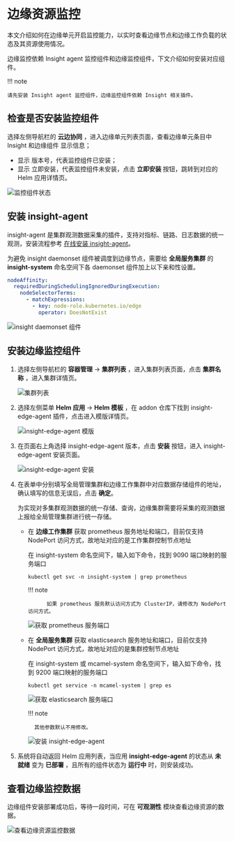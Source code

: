 # 边缘资源监控

本文介绍如何在边缘单元开启监控能力，以实时查看边缘节点和边缘工作负载的状态及其资源使用情况。

边缘监控依赖 Insight agent 监控组件和边缘监控组件，下文介绍如何安装对应组件。

!!! note

    请先安装 Insight agent 监控组件，边缘监控组件依赖 Insight 相关插件。

## 检查是否安装监控组件

选择左侧导航栏的 __云边协同__ ，进入边缘单元列表页面，查看边缘单元条目中 Insight 和边缘组件 显示信息；

- 显示 版本号，代表监控组件已安装；
- 显示 立即安装，代表监控组件未安装，点击 **立即安装** 按钮，跳转到对应的 Helm 应用详情页。

![监控组件状态](../../images/edge-observable-01.png)

## 安装 insight-agent

insight-agent 是集群观测数据采集的插件，支持对指标、链路、日志数据的统一观测，安装流程参考 [在线安装 insight-agent](../../../insight/quickstart/install/install-agent.md)。

为避免 insight daemonset 组件被调度到边缘节点，需要给 **全局服务集群** 的 **insight-system** 命名空间下各 daemonset 组件加上以下亲和性设置。

```yaml
nodeAffinity:
  requiredDuringSchedulingIgnoredDuringExecution:
    nodeSelectorTerms:
      - matchExpressions:
        - key: node-role.kubernetes.io/edge
          operator: DoesNotExist
```

![insight daemonset 组件](../../images/edge-observable-09.png)

## 安装边缘监控组件

1. 选择左侧导航栏的 **容器管理** -> **集群列表** ，进入集群列表页面，点击 **集群名称** ，进入集群详情页。

    ![集群列表](../../images/edge-observable-02.png)

2. 选择左侧菜单 **Helm 应用** -> **Helm 模板** ，在 addon 仓库下找到 insight-edge-agent 插件，点击进入模版详情页。

    ![insight-edge-agent 模版](../../images/edge-observable-03.png)

3. 在页面右上角选择 insight-edge-agent 版本，点击 **安装** 按钮，进入 insight-edge-agent 安装页面。

    ![insight-edge-agent 安装](../../images/edge-observable-04.png)

4. 在表单中分别填写全局管理集群和边缘工作集群中对应数据存储组件的地址，确认填写的信息无误后，点击 **确定**。

    为实现对多集群观测数据的统一存储、查询，边缘集群需要将采集的观测数据上报给全局管理集群进行统一存储。

    - 在 **边缘工作集群** 获取 prometheus 服务地址和端口，目前仅支持 NodePort 访问方式，故地址对应的是工作集群控制节点地址

        在 insight-system 命名空间下，输入如下命令，找到 9090 端口映射的服务端口

        ```shell
        kubectl get svc -n insight-system | grep prometheus
        ```

        !!! note

                如果 prometheus 服务默认访问方式为 ClusterIP，请修改为 NodePort 访问方式。

        ![获取 prometheus 服务端口](../../images/edge-observable-07.png)

    - 在 **全局服务集群** 获取 elasticsearch 服务地址和端口，目前仅支持 NodePort 访问方式，故地址对应的是集群控制节点地址

        在 insight-system 或 mcamel-system 命名空间下，输入如下命令，找到 9200 端口映射的服务端口

        ```shell
        kubectl get service -n mcamel-system | grep es
        ```    

        ![获取 elasticsearch 服务端口](../../images/edge-observable-06.png)

        !!! note

            其他参数默认不用修改。

        ![安装 insight-edge-agent](../../images/edge-observable-05.png)

5. 系统将自动返回 Helm 应用列表，当应用 **insight-edge-agent** 的状态从 **未就绪** 变为 **已部署** ，且所有的组件状态为 **运行中** 时，则安装成功。

## 查看边缘监控数据

边缘组件安装部署成功后，等待一段时间，可在 **可观测性** 模块查看边缘资源的数据。

![查看边缘资源监控数据](../../images/edge-observable-08.png)
